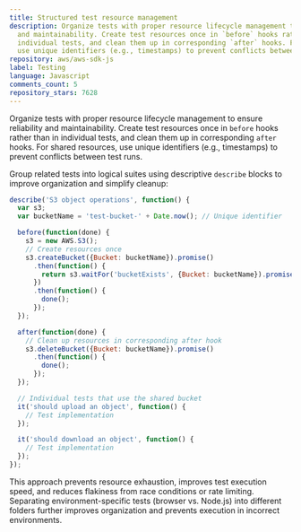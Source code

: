 ```yaml
---
title: Structured test resource management
description: Organize tests with proper resource lifecycle management to ensure reliability
  and maintainability. Create test resources once in `before` hooks rather than in
  individual tests, and clean them up in corresponding `after` hooks. For shared resources,
  use unique identifiers (e.g., timestamps) to prevent conflicts between test runs.
repository: aws/aws-sdk-js
label: Testing
language: Javascript
comments_count: 5
repository_stars: 7628
---
```


Organize tests with proper resource lifecycle management to ensure reliability and maintainability. Create test resources once in `before` hooks rather than in individual tests, and clean them up in corresponding `after` hooks. For shared resources, use unique identifiers (e.g., timestamps) to prevent conflicts between test runs.

Group related tests into logical suites using descriptive `describe` blocks to improve organization and simplify cleanup:

```javascript
describe('S3 object operations', function() {
  var s3;
  var bucketName = 'test-bucket-' + Date.now(); // Unique identifier

  before(function(done) {
    s3 = new AWS.S3();
    // Create resources once
    s3.createBucket({Bucket: bucketName}).promise()
      .then(function() {
        return s3.waitFor('bucketExists', {Bucket: bucketName}).promise();
      })
      .then(function() {
        done();
      });
  });

  after(function(done) {
    // Clean up resources in corresponding after hook
    s3.deleteBucket({Bucket: bucketName}).promise()
      .then(function() {
        done();
      });
  });

  // Individual tests that use the shared bucket
  it('should upload an object', function() {
    // Test implementation
  });

  it('should download an object', function() {
    // Test implementation
  });
});
```

This approach prevents resource exhaustion, improves test execution speed, and reduces flakiness from race conditions or rate limiting. Separating environment-specific tests (browser vs. Node.js) into different folders further improves organization and prevents execution in incorrect environments.
